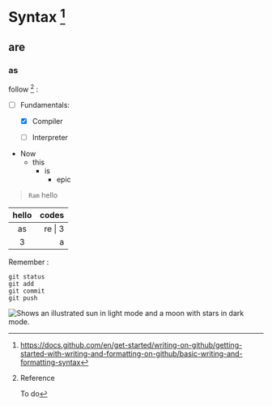 # Syntax [^1]
## are 
### as
follow [^2] :

[^2]: Reference

    To do
- [ ] Fundamentals:
  - [x] Compiler
  - [ ] Interpreter


- Now
    - this
      - is
        - epic
        
> `Ram` hello

| hello |      codes |
|:-----:|-----------:|
|  as   |    re \| 3 |
|   3   |          a |

Remember : 
```
git status
git add
git commit
git push
```
[^1]: https://docs.github.com/en/get-started/writing-on-github/getting-started-with-writing-and-formatting-on-github/basic-writing-and-formatting-syntax

<picture>
  <source media="(prefers-color-scheme: dark)" srcset="https://user-images.githubusercontent.com/25423296/163456776-7f95b81a-f1ed-45f7-b7ab-8fa810d529fa.png">
  <source media="(prefers-color-scheme: light)" srcset="https://user-images.githubusercontent.com/25423296/163456779-a8556205-d0a5-45e2-ac17-42d089e3c3f8.png">
  <img alt="Shows an illustrated sun in light mode and a moon with stars in dark mode." src="https://user-images.githubusercontent.com/25423296/163456779-a8556205-d0a5-45e2-ac17-42d089e3c3f8.png">
</picture>